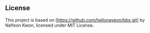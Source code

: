## License
This project is based on [https://github.com/hellonayeon/bbs.git] by NaYeon Kwon, licensed under MIT License.

